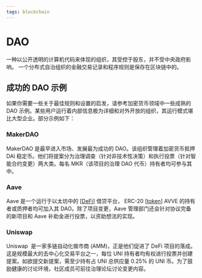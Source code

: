 ```yaml
---
tags: blockchain
---
```


# DAO

一种以公开透明的计算机代码来体现的组织，其受控于股东，并不受中央政府影响。 一个分布式自治组织的金融交易记录和程序规则是保存在区块链中的。

## 成功的 DAO 示例

如果你需要一些关于最佳规则和设置的启发，请参考加密货币领域中一些成熟的 DAO 示例。某些用户运行着内部信息极为详细和对外开放的组织，其运行模式堪比大型企业。部分示例如下：

### MakerDAO

MakerDAO 是最早进入市场、发展最为成功的 DAO。该组织管理着加密货币抵押 DAI 稳定币。他们将提案分为治理调查（针对非技术性决策）和执行投票（针对智能合约变更）两大类。每名 MKR（该项目的治理 DAO 代币）持有者均可参与其中。

### Aave

Aave 是一个运行于以太坊中的 [[DeFi]] 借贷平台， ERC-20 [[token]] AVVE 的持有者或质押者均可加入其 DAO。除了项目变更，Aave 管理部门还会针对协议完备的新项目和 Aave 补助金进行投票，以资助想法的实现。

### Uniswap

Uniswap  是一家多链自动化做市商 (AMM)，正是他们促进了 DeFi 项目的落成。这是规模最大的去中心化交易平台之一，每位 UNI 持有者均有权进行投票并创建提案。如欲提交新提案，需至少持有占 UNI 总供应量 0.25% 的 UNI 币。为了鼓励健康的讨论环境，社区成员可前往治理论坛讨论变更内容。

[//begin]: # "Autogenerated link references for markdown compatibility"
[DeFi]: DeFi.md "DeFi"
[token]: ../concept/token.md "token"
[//end]: # "Autogenerated link references"
